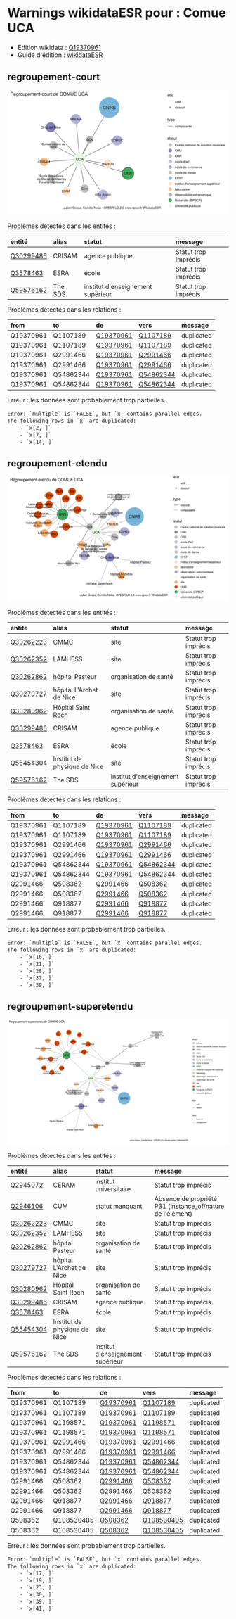 Warnings wikidataESR pour : Comue UCA
================

- Edition wikidata : [Q19370961](https://www.wikidata.org/wiki/Q19370961)
- Guide d'édition : [wikidataESR](https://github.com/cpesr/wikidataESR/)



## regroupement-court 

![Graphique non généré](https://github.com/cpesr/wikidataESR/blob/master/plots/regroupements/Q19370961-regroupement-court.png) 



Problèmes détectés dans les entités :

|entité                                               |alias   |statut                            |message              |
|:----------------------------------------------------|:-------|:---------------------------------|:--------------------|
|[Q30299486](https://www.wikidata.org/wiki/Q30299486) |CRISAM  |agence publique                   |Statut trop imprécis |
|[Q3578463](https://www.wikidata.org/wiki/Q3578463)   |ESRA    |école                             |Statut trop imprécis |
|[Q59576162](https://www.wikidata.org/wiki/Q59576162) |The SDS |institut d'enseignement supérieur |Statut trop imprécis |


Problèmes détectés dans les relations :



|from      |to        |de                                                   |vers                                                 |message    |
|:---------|:---------|:----------------------------------------------------|:----------------------------------------------------|:----------|
|Q19370961 |Q1107189  |[Q19370961](https://www.wikidata.org/wiki/Q19370961) |[Q1107189](https://www.wikidata.org/wiki/Q1107189)   |duplicated |
|Q19370961 |Q1107189  |[Q19370961](https://www.wikidata.org/wiki/Q19370961) |[Q1107189](https://www.wikidata.org/wiki/Q1107189)   |duplicated |
|Q19370961 |Q2991466  |[Q19370961](https://www.wikidata.org/wiki/Q19370961) |[Q2991466](https://www.wikidata.org/wiki/Q2991466)   |duplicated |
|Q19370961 |Q2991466  |[Q19370961](https://www.wikidata.org/wiki/Q19370961) |[Q2991466](https://www.wikidata.org/wiki/Q2991466)   |duplicated |
|Q19370961 |Q54862344 |[Q19370961](https://www.wikidata.org/wiki/Q19370961) |[Q54862344](https://www.wikidata.org/wiki/Q54862344) |duplicated |
|Q19370961 |Q54862344 |[Q19370961](https://www.wikidata.org/wiki/Q19370961) |[Q54862344](https://www.wikidata.org/wiki/Q54862344) |duplicated |
Erreur : les données sont probablement trop partielles.
```
Error: `multiple` is `FALSE`, but `x` contains parallel edges.
The following rows in `x` are duplicated:
	- `x[2, ]`
	- `x[7, ]`
	- `x[14, ]`

``` 



## regroupement-etendu 

![Graphique non généré](https://github.com/cpesr/wikidataESR/blob/master/plots/regroupements/Q19370961-regroupement-etendu.png) 



Problèmes détectés dans les entités :

|entité                                               |alias                        |statut                            |message              |
|:----------------------------------------------------|:----------------------------|:---------------------------------|:--------------------|
|[Q30262223](https://www.wikidata.org/wiki/Q30262223) |CMMC                         |site                              |Statut trop imprécis |
|[Q30262352](https://www.wikidata.org/wiki/Q30262352) |LAMHESS                      |site                              |Statut trop imprécis |
|[Q30262862](https://www.wikidata.org/wiki/Q30262862) |hôpital Pasteur              |organisation de santé             |Statut trop imprécis |
|[Q30279727](https://www.wikidata.org/wiki/Q30279727) |hôpital L'Archet de Nice     |site                              |Statut trop imprécis |
|[Q30280962](https://www.wikidata.org/wiki/Q30280962) |Hôpital Saint Roch           |organisation de santé             |Statut trop imprécis |
|[Q30299486](https://www.wikidata.org/wiki/Q30299486) |CRISAM                       |agence publique                   |Statut trop imprécis |
|[Q3578463](https://www.wikidata.org/wiki/Q3578463)   |ESRA                         |école                             |Statut trop imprécis |
|[Q55454304](https://www.wikidata.org/wiki/Q55454304) |Institut de physique de Nice |site                              |Statut trop imprécis |
|[Q59576162](https://www.wikidata.org/wiki/Q59576162) |The SDS                      |institut d'enseignement supérieur |Statut trop imprécis |


Problèmes détectés dans les relations :



|from      |to        |de                                                   |vers                                                 |message    |
|:---------|:---------|:----------------------------------------------------|:----------------------------------------------------|:----------|
|Q19370961 |Q1107189  |[Q19370961](https://www.wikidata.org/wiki/Q19370961) |[Q1107189](https://www.wikidata.org/wiki/Q1107189)   |duplicated |
|Q19370961 |Q1107189  |[Q19370961](https://www.wikidata.org/wiki/Q19370961) |[Q1107189](https://www.wikidata.org/wiki/Q1107189)   |duplicated |
|Q19370961 |Q2991466  |[Q19370961](https://www.wikidata.org/wiki/Q19370961) |[Q2991466](https://www.wikidata.org/wiki/Q2991466)   |duplicated |
|Q19370961 |Q2991466  |[Q19370961](https://www.wikidata.org/wiki/Q19370961) |[Q2991466](https://www.wikidata.org/wiki/Q2991466)   |duplicated |
|Q19370961 |Q54862344 |[Q19370961](https://www.wikidata.org/wiki/Q19370961) |[Q54862344](https://www.wikidata.org/wiki/Q54862344) |duplicated |
|Q19370961 |Q54862344 |[Q19370961](https://www.wikidata.org/wiki/Q19370961) |[Q54862344](https://www.wikidata.org/wiki/Q54862344) |duplicated |
|Q2991466  |Q508362   |[Q2991466](https://www.wikidata.org/wiki/Q2991466)   |[Q508362](https://www.wikidata.org/wiki/Q508362)     |duplicated |
|Q2991466  |Q508362   |[Q2991466](https://www.wikidata.org/wiki/Q2991466)   |[Q508362](https://www.wikidata.org/wiki/Q508362)     |duplicated |
|Q2991466  |Q918877   |[Q2991466](https://www.wikidata.org/wiki/Q2991466)   |[Q918877](https://www.wikidata.org/wiki/Q918877)     |duplicated |
|Q2991466  |Q918877   |[Q2991466](https://www.wikidata.org/wiki/Q2991466)   |[Q918877](https://www.wikidata.org/wiki/Q918877)     |duplicated |
Erreur : les données sont probablement trop partielles.
```
Error: `multiple` is `FALSE`, but `x` contains parallel edges.
The following rows in `x` are duplicated:
	- `x[16, ]`
	- `x[21, ]`
	- `x[28, ]`
	- `x[37, ]`
	- `x[39, ]`

``` 



## regroupement-superetendu 

![Graphique non généré](https://github.com/cpesr/wikidataESR/blob/master/plots/regroupements/Q19370961-regroupement-superetendu.png) 



Problèmes détectés dans les entités :

|entité                                               |alias                        |statut                            |message                                                    |
|:----------------------------------------------------|:----------------------------|:---------------------------------|:----------------------------------------------------------|
|[Q2945072](https://www.wikidata.org/wiki/Q2945072)   |CERAM                        |institut universitaire            |Statut trop imprécis                                       |
|[Q2946106](https://www.wikidata.org/wiki/Q2946106)   |CUM                          |statut manquant                   |Absence de propriété P31 (instance_of/nature de l'élément) |
|[Q30262223](https://www.wikidata.org/wiki/Q30262223) |CMMC                         |site                              |Statut trop imprécis                                       |
|[Q30262352](https://www.wikidata.org/wiki/Q30262352) |LAMHESS                      |site                              |Statut trop imprécis                                       |
|[Q30262862](https://www.wikidata.org/wiki/Q30262862) |hôpital Pasteur              |organisation de santé             |Statut trop imprécis                                       |
|[Q30279727](https://www.wikidata.org/wiki/Q30279727) |hôpital L'Archet de Nice     |site                              |Statut trop imprécis                                       |
|[Q30280962](https://www.wikidata.org/wiki/Q30280962) |Hôpital Saint Roch           |organisation de santé             |Statut trop imprécis                                       |
|[Q30299486](https://www.wikidata.org/wiki/Q30299486) |CRISAM                       |agence publique                   |Statut trop imprécis                                       |
|[Q3578463](https://www.wikidata.org/wiki/Q3578463)   |ESRA                         |école                             |Statut trop imprécis                                       |
|[Q55454304](https://www.wikidata.org/wiki/Q55454304) |Institut de physique de Nice |site                              |Statut trop imprécis                                       |
|[Q59576162](https://www.wikidata.org/wiki/Q59576162) |The SDS                      |institut d'enseignement supérieur |Statut trop imprécis                                       |


Problèmes détectés dans les relations :



|from      |to         |de                                                   |vers                                                   |message    |
|:---------|:----------|:----------------------------------------------------|:------------------------------------------------------|:----------|
|Q19370961 |Q1107189   |[Q19370961](https://www.wikidata.org/wiki/Q19370961) |[Q1107189](https://www.wikidata.org/wiki/Q1107189)     |duplicated |
|Q19370961 |Q1107189   |[Q19370961](https://www.wikidata.org/wiki/Q19370961) |[Q1107189](https://www.wikidata.org/wiki/Q1107189)     |duplicated |
|Q19370961 |Q1198571   |[Q19370961](https://www.wikidata.org/wiki/Q19370961) |[Q1198571](https://www.wikidata.org/wiki/Q1198571)     |duplicated |
|Q19370961 |Q1198571   |[Q19370961](https://www.wikidata.org/wiki/Q19370961) |[Q1198571](https://www.wikidata.org/wiki/Q1198571)     |duplicated |
|Q19370961 |Q2991466   |[Q19370961](https://www.wikidata.org/wiki/Q19370961) |[Q2991466](https://www.wikidata.org/wiki/Q2991466)     |duplicated |
|Q19370961 |Q2991466   |[Q19370961](https://www.wikidata.org/wiki/Q19370961) |[Q2991466](https://www.wikidata.org/wiki/Q2991466)     |duplicated |
|Q19370961 |Q54862344  |[Q19370961](https://www.wikidata.org/wiki/Q19370961) |[Q54862344](https://www.wikidata.org/wiki/Q54862344)   |duplicated |
|Q19370961 |Q54862344  |[Q19370961](https://www.wikidata.org/wiki/Q19370961) |[Q54862344](https://www.wikidata.org/wiki/Q54862344)   |duplicated |
|Q2991466  |Q508362    |[Q2991466](https://www.wikidata.org/wiki/Q2991466)   |[Q508362](https://www.wikidata.org/wiki/Q508362)       |duplicated |
|Q2991466  |Q508362    |[Q2991466](https://www.wikidata.org/wiki/Q2991466)   |[Q508362](https://www.wikidata.org/wiki/Q508362)       |duplicated |
|Q2991466  |Q918877    |[Q2991466](https://www.wikidata.org/wiki/Q2991466)   |[Q918877](https://www.wikidata.org/wiki/Q918877)       |duplicated |
|Q2991466  |Q918877    |[Q2991466](https://www.wikidata.org/wiki/Q2991466)   |[Q918877](https://www.wikidata.org/wiki/Q918877)       |duplicated |
|Q508362   |Q108530405 |[Q508362](https://www.wikidata.org/wiki/Q508362)     |[Q108530405](https://www.wikidata.org/wiki/Q108530405) |duplicated |
|Q508362   |Q108530405 |[Q508362](https://www.wikidata.org/wiki/Q508362)     |[Q108530405](https://www.wikidata.org/wiki/Q108530405) |duplicated |
Erreur : les données sont probablement trop partielles.
```
Error: `multiple` is `FALSE`, but `x` contains parallel edges.
The following rows in `x` are duplicated:
	- `x[17, ]`
	- `x[19, ]`
	- `x[23, ]`
	- `x[30, ]`
	- `x[39, ]`
	- `x[41, ]`

``` 

